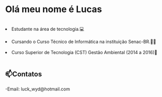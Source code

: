 <h1> Olá meu nome é Lucas</h1> <br>
<li>Estudante na área de tecnologia.💻</li> <br>
<li>Cursando o Curso Técnico de Informática na instituição Senac-BR.👨‍💻</li> <br>
<li>Curso Superior de Tecnologia (CST) Gestão Ambiental (2014 a 2016)🌱</li> <br>

<h2>📫Contatos</h2>
<l>-Email: luck_wyd@hotmail.com</l>


<!--
**LucasHeitor94/LucasHeitor94** is a ✨ _special_ ✨ repository because its `README.md` (this file) appears on your GitHub profile.

Here are some ideas to get you started:

- 🔭 I’m currently working on ...
- 🌱 I’m currently learning ...
- 👯 I’m looking to collaborate on ...
- 🤔 I’m looking for help with ...
- 💬 Ask me about ...
- 📫 How to reach me: ...
- 😄 Pronouns: ...
- ⚡ Fun fact: ...
-->
